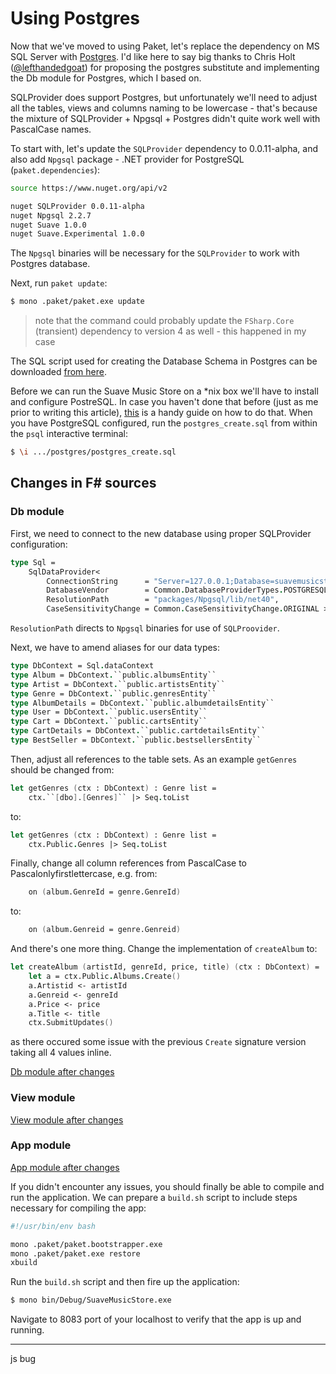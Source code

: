 # Using Postgres

Now that we've moved to using Paket, let's replace the dependency on MS SQL Server with [Postgres](http://www.postgresql.org/).
I'd like here to say big thanks to Chris Holt ([@lefthandedgoat](https://twitter.com/lefthandedgoat)) for proposing the postgres substitute and implementing the Db module for Postgres, which I based on.

SQLProvider does support Postgres, but unfortunately we'll need to adjust all the tables, views and columns naming to be lowercase - that's because the mixture of SQLProvider + Npgsql + Postgres didn't quite work well with PascalCase names.

To start with, let's update the `SQLProvider` dependency to 0.0.11-alpha, and also add `Npgsql` package - .NET provider for PostgreSQL (`paket.dependencies`):

```bash
source https://www.nuget.org/api/v2

nuget SQLProvider 0.0.11-alpha
nuget Npgsql 2.2.7
nuget Suave 1.0.0
nuget Suave.Experimental 1.0.0
```

The `Npgsql` binaries will be necessary for the `SQLProvider` to work with Postgres database.

Next, run `paket update`:

```bash
$ mono .paket/paket.exe update
```

> note that the command could probably update the `FSharp.Core` (transient) dependency to version 4 as well - this happened in my case

The SQL script used for creating the Database Schema in Postgres can be downloaded [from here](https://github.com/theimowski/SuaveMusicStore/blob/postgres/postgres/postgres_create.sql).

Before we can run the Suave Music Store on a *nix box we'll have to install and configure PostreSQL.
In case you haven't done that before (just as me prior to writing this article), [this](https://help.ubuntu.com/community/PostgreSQL) is a handy guide on how to do that.
When you have PostgreSQL configured, run the `postgres_create.sql` from within the `psql` interactive terminal:

```bash
$ \i .../postgres/postgres_create.sql
```

## Changes in F# sources

### Db module

First, we need to connect to the new database using proper SQLProvider configuration:

```fsharp
type Sql = 
    SqlDataProvider< 
        ConnectionString      = "Server=127.0.0.1;Database=suavemusicstore;User Id=suave;Password=1234;",
        DatabaseVendor        = Common.DatabaseProviderTypes.POSTGRESQL,
        ResolutionPath        = "packages/Npgsql/lib/net40",
        CaseSensitivityChange = Common.CaseSensitivityChange.ORIGINAL >
```

`ResolutionPath` directs to `Npgsql` binaries for use of `SQLProovider`.

Next, we have to amend aliases for our data types:

```fsharp
type DbContext = Sql.dataContext
type Album = DbContext.``public.albumsEntity``
type Artist = DbContext.``public.artistsEntity``
type Genre = DbContext.``public.genresEntity``
type AlbumDetails = DbContext.``public.albumdetailsEntity``
type User = DbContext.``public.usersEntity``
type Cart = DbContext.``public.cartsEntity``
type CartDetails = DbContext.``public.cartdetailsEntity``
type BestSeller = DbContext.``public.bestsellersEntity``
```

Then, adjust all references to the table sets. As an example `getGenres` should be changed from:

```fsharp
let getGenres (ctx : DbContext) : Genre list = 
    ctx.``[dbo].[Genres]`` |> Seq.toList
```

to:

```fsharp
let getGenres (ctx : DbContext) : Genre list = 
    ctx.Public.Genres |> Seq.toList
```

Finally, change all column references from PascalCase to Pascalonlyfirstlettercase, e.g. from:

```fsharp
    on (album.GenreId = genre.GenreId)
```

to:

```fsharp
    on (album.Genreid = genre.Genreid)
```

And there's one more thing. Change the implementation of `createAlbum` to:

```fsharp
let createAlbum (artistId, genreId, price, title) (ctx : DbContext) =
    let a = ctx.Public.Albums.Create()
    a.Artistid <- artistId
    a.Genreid <- genreId
    a.Price <- price
    a.Title <- title
    ctx.SubmitUpdates()
```

as there occured some issue with the previous `Create` signature version taking all 4 values inline.

[Db module after changes](https://github.com/theimowski/SuaveMusicStore/blob/postgres/Db.fs)

### View module

[View module after changes](https://github.com/theimowski/SuaveMusicStore/blob/postgres/View.fs)

### App module

[App module after changes](https://github.com/theimowski/SuaveMusicStore/blob/postgres/App.fs)

If you didn't encounter any issues, you should finally be able to compile and run the application.
We can prepare a `build.sh` script to include steps necessary for compiling the app:

```bash
#!/usr/bin/env bash

mono .paket/paket.bootstrapper.exe
mono .paket/paket.exe restore
xbuild
```

Run the `build.sh` script and then fire up the application:

```bash
$ mono bin/Debug/SuaveMusicStore.exe
```

Navigate to 8083 port of your localhost to verify that the app is up and running.


---
js bug